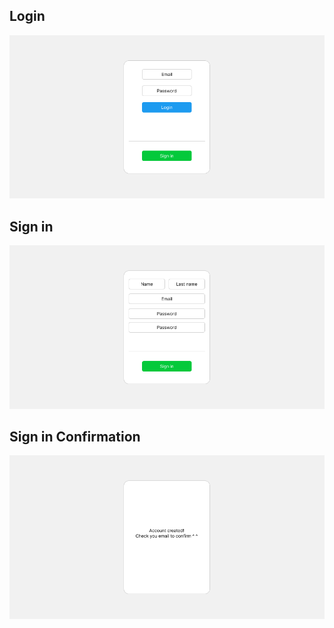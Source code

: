 ## Login

![login screen](/docs/imgs/Login.png)

## Sign in

![sign in screen](/docs/imgs/Sign%20in.png)

## Sign in Confirmation

![sign in confirmation](/docs/imgs/Confirmation%20screen.png)